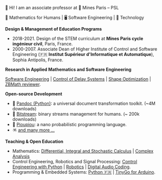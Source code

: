 👋 Hi! I am an associate professor at 🏦 Mines Paris – PSL

🦉 Mathematics for Humans | 🖥️ Software Engineering | 🚀 Technology

**Design & Management of Education Programs**
  - 2018-2021. Design of the STEM curriculum at **Mines Paris cycle ingénieur civil**, 
    Paris, France.
  - 2000-2007. Associate Dean of Higher Institute of Control and Software Engineering 
    (🇫🇷 **Institut Supérieur d'Informatique et Automatique**), Sophia Antipolis, France.

**Research in Applied Mathematics and Software Engineering**

[Software Engineering](https://eul.ink/software-engineering/) |
[Control of Delay Systems](http://eul.ink/delay-systems/) |
[Shape Optimization](https://eul.ink/shape-optimization/) |
[ZBMath reviewer](https://zbmath.org/?q=boisg%C3%A9rault).

**Open-source Development**
  - 📖 [Pandoc (Python)](https://boisgera.github.io/pandoc/):
    a universal document transformation toolkit. (~4M downloads)
  - 📡 [Bitstream](https://boisgera.github.io/bitstream/):
    binary streams management for humans. (~ 200k downloads)
  - 🐤 [Pioupiou](https://boisgera.github.io/pioupiou/):
    a nano probabilistic programming language.
  - 🪅 [and many more ...](https://github.com/boisgera?tab=repositories)

**Teaching & Open Education**
  - Mathematics: 
    [Differential, Integral and Stochastic Calculus](https://github.com/boisgera/CDIS) |
    [Complex Analysis](https://doi.org/10.23646/oer.000001)
  - Control Engineering, Robotics and Signal Processing: 
     [Control Engineering with Python](https://github.com/boisgera/python-fr) |
     [Robotics](http://eul.ink/robotics/) |
     [Digital Audio Coding](https://eul.ink/audio/).
  - Programming & Embedded Systems: 
    [Python 🇫🇷](https://boisgera.github.io/python-fr/) |
    [TinyGo for Arduino](https://github.com/boisgera/tinygo-arduino).



